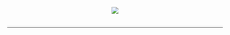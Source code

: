 <p align="center">
  <img align="center" src="https://github-readme-stats.vercel.app/api?username=ArnavPalkhiwala&title_color=FFFFFF&text_color=FFFFFF&bg_color=108AE5&show_icons=true&icon_color=E58110" />
  <br>
  <br>
  <hr>
</p>

